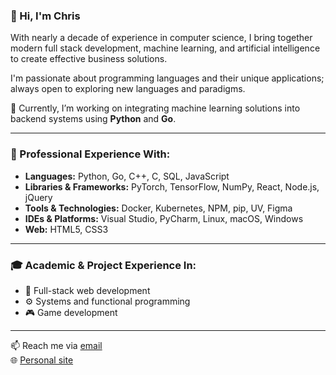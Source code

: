### 👋 Hi, I'm Chris

With nearly a decade of experience in computer science, I bring together modern full stack development, machine learning, and artificial intelligence to create effective business solutions.  

I'm passionate about programming languages and their unique applications; always open to exploring new languages and paradigms.

🚧 Currently, I’m working on integrating machine learning solutions into backend systems using **Python** and **Go**.

---

### 🧰 Professional Experience With:

- **Languages:** Python, Go, C++, C, SQL, JavaScript  
- **Libraries & Frameworks:** PyTorch, TensorFlow, NumPy, React, Node.js, jQuery  
- **Tools & Technologies:** Docker, Kubernetes, NPM, pip, UV, Figma  
- **IDEs & Platforms:** Visual Studio, PyCharm, Linux, macOS, Windows  
- **Web:** HTML5, CSS3  

---

### 🎓 Academic & Project Experience In:

- 🧩 Full-stack web development  
- ⚙️ Systems and functional programming  
- 🎮 Game development  

---

📫 Reach me via [email](mailto:christopher.d.lee123@gmail.com)  
🌐 [Personal site](https://acdlee.net/)

